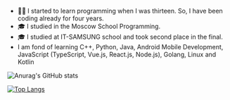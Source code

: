 
 - 💪🏻 I started to learn programming when I was thirteen. So, I have been coding already for four years.
 - 🎓 I studied in the Moscow School Programming.
 - 🎓 I studied at IT-SAMSUNG school and took second place in the final.
 - I am fond of learning C++, Python, Java, Android Mobile Development, JavaScript (TypeScript, Vue.js, React.js, Node.js), Golang, Linux and Kotlin

![Anurag's GitHub stats](https://github-readme-stats.vercel.app/api?username=IFraimG&show_icons=true&theme=dark)    

[![Top Langs](https://github-readme-stats.vercel.app/api/top-langs/?username=IFraimG)](https://github.com/anuraghazra/github-readme-stats)
